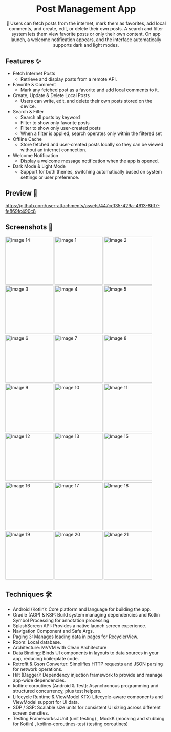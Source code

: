 <h1 align="center">
Post Management App
 </h1>

<p align="center">📱 Users can fetch posts from the internet, mark them as favorites, add local comments, and create, edit, or delete their own posts. A search and filter system lets them view favorite posts or only their own content. On app launch, a welcome notification appears, and the interface automatically supports dark and light modes.</p>





## Features ✨
- Fetch Internet Posts
  - Retrieve and display posts from a remote API.
- Favorite & Comment
  - Mark any fetched post as a favorite and add local comments to it.
- Create, Update & Delete Local Posts
  - Users can write, edit, and delete their own posts stored on the device.
- Search & Filter
  - Search all posts by keyword
  - Filter to show only favorite posts
  - Filter to show only user-created posts
  - When a filter is applied, search operates only within the filtered set
- Offline Cache
  - Store fetched and user-created posts locally so they can be viewed without an internet connection.
- Welcome Notification
  - Display a welcome message notification when the app is opened.
- Dark Mode & Light Mode
  - Support for both themes, switching automatically based on system settings or user preference.

## Preview 📱

https://github.com/user-attachments/assets/447cc135-429a-4613-8b17-fe869fc490c8


## Screenshots 📱

<img width="150" src="https://github.com/user-attachments/assets/6689b538-4aab-4601-96ec-1e230530da0d" alt="Image 14">
<img width="150" src="https://github.com/user-attachments/assets/bbc5db0f-9e2e-4ceb-8440-470abf50a0ca" alt="Image 1">
<img width="150" src="https://github.com/user-attachments/assets/c86152a1-a31e-4fb5-ada2-7648cdde6987" alt="Image 2">
<img width="150" src="https://github.com/user-attachments/assets/d40cfc1f-3c02-48b3-bf5b-ce5b44d2d6a3" alt="Image 3">
<img width="150" src="https://github.com/user-attachments/assets/9965631f-0337-431c-9ee1-546a900921ad" alt="Image 4">
<img width="150" src="https://github.com/user-attachments/assets/67a2556b-a08f-4904-b84a-0ce8314fd1ed" alt="Image 5">
<img width="150" src="https://github.com/user-attachments/assets/f6187f61-c843-40c6-af47-be6389cb7a81" alt="Image 6">
<img width="150" src="https://github.com/user-attachments/assets/c0c06d0e-c94f-4675-9cd0-9d9f6a148e86" alt="Image 7">
<img width="150" src="https://github.com/user-attachments/assets/bc025526-530f-4bcb-a907-42bb26d32a34" alt="Image 8">
<img width="150" src="https://github.com/user-attachments/assets/72c40f22-8deb-44a7-b4b0-ea6f5b5167f8" alt="Image 9">
<img width="150" src="https://github.com/user-attachments/assets/e501f8dc-df6f-4e71-96ef-e50c0f8662da" alt="Image 10">
<img width="150" src="https://github.com/user-attachments/assets/0c3c35fa-59f0-4a2b-b3ee-b60bef7f5962" alt="Image 11">
<img width="150" src="https://github.com/user-attachments/assets/1c279270-1e43-46e4-8a4d-166890cba8f5" alt="Image 12">
<img width="150" src="https://github.com/user-attachments/assets/a12ca575-01e7-4a50-b931-d8eeea62eb87" alt="Image 13">
<img width="150" src="https://github.com/user-attachments/assets/fbf3402b-c314-4ce2-aea2-3a7409261ecb" alt="Image 15">
<img width="150" src="https://github.com/user-attachments/assets/75ea03ea-f0f4-41ea-bcdd-2ef9ad76575c" alt="Image 16">
<img width="150" src="https://github.com/user-attachments/assets/c0750ddc-f63a-46a5-b1b9-adeb6f62f461" alt="Image 17">
<img width="150" src="https://github.com/user-attachments/assets/295665c0-2a4a-42cc-bc8c-9358dd7218bd" alt="Image 18">
<img width="150" src="https://github.com/user-attachments/assets/fa53d1d4-2678-41f4-bc67-920d78823d67" alt="Image 19">
<img width="150" src="https://github.com/user-attachments/assets/a8714df3-b29a-4cdd-beef-ecca00d5bcc6" alt="Image 20">
<img width="150" src="https://github.com/user-attachments/assets/d0fdecd3-6f03-4dbf-b938-742d9ec0da43" alt="Image 21">


## Techniques 🛠
- Android (Kotlin): Core platform and language for building the app.
- Gradle (AGP) & KSP: Build system managing dependencies and Kotlin Symbol Processing for annotation processing.
- SplashScreen API: Provides a native launch screen experience.
- Navigation Component and Safe Args.
- Paging 3: Manages loading data in pages for RecyclerView.
- Room: Local database.
- Architecture: MVVM with Clean Architecture
- Data Binding: Binds UI components in layouts to data sources in your app, reducing boilerplate code.  
- Retrofit & Gson Converter: Simplifies HTTP requests and JSON parsing for network operations.
- Hilt (Dagger): Dependency injection framework to provide and manage app-wide dependencies.
- kotlinx-coroutines (Android & Test): Asynchronous programming and structured concurrency, plus test helpers.
- Lifecycle Runtime & ViewModel KTX: Lifecycle-aware components and ViewModel support for UI data.
- SDP / SSP: Scalable size units for consistent UI sizing across different screen densities.
- Testing Frameworks:JUnit (unit testing) , MockK (mocking and stubbing for Kotlin) , kotlinx-coroutines-test (testing coroutines)
